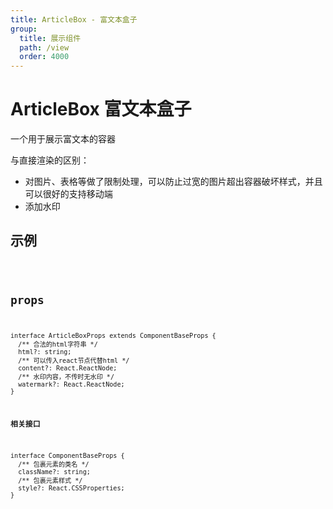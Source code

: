 ```yaml
---
title: ArticleBox - 富文本盒子
group:
  title: 展示组件
  path: /view
  order: 4000
---
```


# ArticleBox 富文本盒子

一个用于展示富文本的容器

与直接渲染的区别：

- 对图片、表格等做了限制处理，可以防止过宽的图片超出容器破坏样式，并且可以很好的支持移动端
- 添加水印

## 示例

<code src="./article-box-demo.tsx" />

## props

```tsx | pure
interface ArticleBoxProps extends ComponentBaseProps {
  /** 合法的html字符串 */
  html?: string;
  /** 可以传入react节点代替html */
  content?: React.ReactNode;
  /** 水印内容，不传时无水印 */
  watermark?: React.ReactNode;
}
```

**相关接口**

```tsx | pure
interface ComponentBaseProps {
  /** 包裹元素的类名 */
  className?: string;
  /** 包裹元素样式 */
  style?: React.CSSProperties;
}
```
